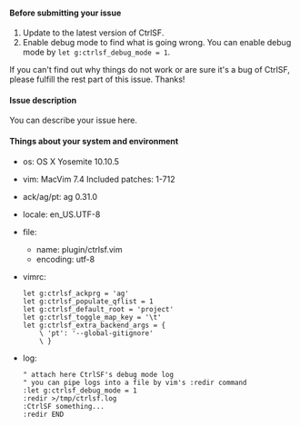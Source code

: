 #### Before submitting your issue

1. Update to the latest version of CtrlSF.
2. Enable debug mode to find what is going wrong. You can enable debug mode by `let g:ctrlsf_debug_mode = 1`.

If you can't find out why things do not work or are sure it's a bug of CtrlSF, please fulfill the rest part of this issue. Thanks!

#### Issue description

You can describe your issue here.

#### Things about your system and environment

- os: OS X Yosemite 10.10.5
- vim: MacVim 7.4 Included patches: 1-712
- ack/ag/pt: ag 0.31.0
- locale: en_US.UTF-8
- file:
    - name: plugin/ctrlsf.vim
    - encoding: utf-8
- vimrc:

    ```vim
    let g:ctrlsf_ackprg = 'ag'
    let g:ctrlsf_populate_qflist = 1
    let g:ctrlsf_default_root = 'project'
    let g:ctrlsf_toggle_map_key = '\t'
    let g:ctrlsf_extra_backend_args = {
        \ 'pt': '--global-gitignore'
        \ }
    ```

- log:

    ```vim
    " attach here CtrlSF's debug mode log
    " you can pipe logs into a file by vim's :redir command
    :let g:ctrlsf_debug_mode = 1
    :redir >/tmp/ctrlsf.log
    :CtrlSF something...
    :redir END
    ```
